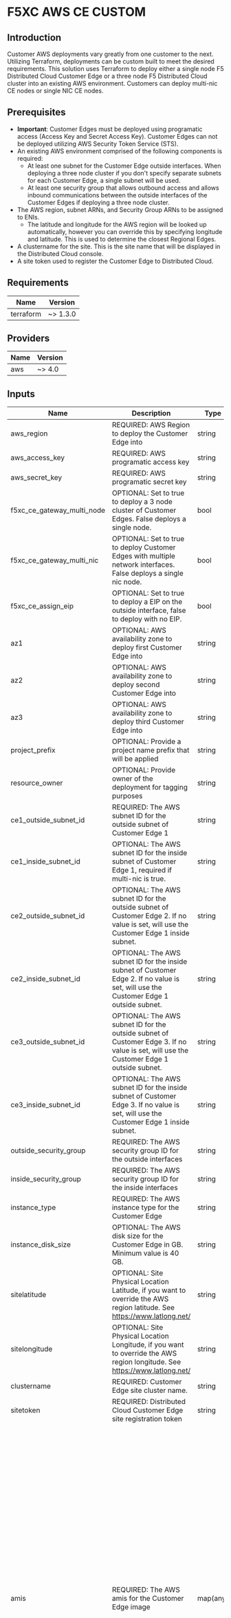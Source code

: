 # F5XC AWS CE CUSTOM

## Introduction

Customer AWS deployments vary greatly from one customer to the next.  Utilizing Terraform, deployments can be custom built to meet the desired requirements.  This solution uses Terraform to deploy either a single node F5 Distributed Cloud Customer Edge or a three node F5 Distributed Cloud cluster into an existing AWS environment.  Customers can deploy multi-nic CE nodes or single NIC CE nodes.

## Prerequisites
- **Important**: Customer Edges must be deployed using programatic access (Access Key and Secret Access Key). Customer Edges can not be deployed utilizing AWS Security Token Service (STS).
- An existing AWS environment comprised of the following components is required:
  - At least one subnet for the Customer Edge outside interfaces.  When deploying a three node cluster if you don't specify separate subnets for each Customer Edge, a single subnet will be used.
  - At least one security group that allows outbound access and allows inbound communications between the outside interfaces of the Customer Edges if deploying a three node cluster.
- The AWS region, subnet ARNs, and Security Group ARNs to be assigned to ENIs.
  - The latitude and longitude for the AWS region will be looked up automatically, however you can override this by specifying longitude and latitude.  This is used to determine the closest Regional Edges.
- A clustername for the site.  This is the site name that will be displayed in the Distributed Cloud console.
- A site token used to register the Customer Edge to Distributed Cloud.

## Requirements

| Name | Version |
|------|---------|
| terraform | ~> 1.3.0 |

## Providers

| Name | Version |
|------|---------|
| aws | ~> 4.0 |

## Inputs
| Name                       | Description | Type | Default |
| -----                      | ----------- | ---- | ------- | 
| aws_region                 | REQUIRED: AWS Region to deploy the Customer Edge into                    | string   |                                      |
| aws_access_key             | REQUIRED: AWS programatic access key                                     | string   |                                      |
| aws_secret_key             | REQUIRED: AWS programatic secret key                                     | string   |                                      |
| f5xc_ce_gateway_multi_node | OPTIONAL: Set to true to deploy a 3 node cluster of Customer Edges. False deploys a single node.       | bool     | false                                |
| f5xc_ce_gateway_multi_nic  | OPTIONAL: Set to true to deploy Customer Edges with multiple network interfaces. False deploys a single nic node.       | bool     | false                                |
| f5xc_ce_assign_eip         | OPTIONAL: Set to true to deploy a EIP on the outside interface, false to deploy with no EIP.       | bool     | false                                |
| az1                        | OPTIONAL: AWS availability zone to deploy first Customer Edge into       | string   | ""                                   |
| az2                        | OPTIONAL: AWS availability zone to deploy second Customer Edge into      | string   | ""                                   |
| az3                        | OPTIONAL: AWS availability zone to deploy third Customer Edge into       | string   | ""                                   |
| project_prefix             | OPTIONAL: Provide a project name prefix that will be applied             | string   | demo                                 |
| resource_owner             | OPTIONAL: Provide owner of the deployment for tagging purposes           | string   | demo.user                            |
| ce1_outside_subnet_id      | REQUIRED: The AWS subnet ID for the outside subnet of Customer Edge 1    | string   |                                      |
| ce1_inside_subnet_id       | OPTIONAL: The AWS subnet ID for the inside subnet of Customer Edge 1, required if multi-nic is true.     | string   |                                      |
| ce2_outside_subnet_id      | OPTIONAL: The AWS subnet ID for the outside subnet of Customer Edge 2. If no value is set, will use the Customer Edge 1 inside subnet.    | string   | ""                                   |
| ce2_inside_subnet_id       | OPTIONAL: The AWS subnet ID for the inside subnet of Customer Edge 2.  If no value is set, will use the Customer Edge 1 outside subnet.     | string   | ""                                   |
| ce3_outside_subnet_id      | OPTIONAL: The AWS subnet ID for the outside subnet of Customer Edge 3.  If no value is set, will use the Customer Edge 1 outside subnet.    | string   | ""                                   |
| ce3_inside_subnet_id       | OPTIONAL: The AWS subnet ID for the inside subnet of Customer Edge 3.  If no value is set, will use the Customer Edge 1 inside subnet.     | string   | ""                                   |
| outside_security_group     | REQUIRED: The AWS security group ID for the outside interfaces           | string   |                                      |
| inside_security_group      | REQUIRED: The AWS security group ID for the inside interfaces            | string   |                                      |
| instance_type              | REQUIRED: The AWS instance type for the Customer Edge                    | string   | t3.xlarge                            |
| instance_disk_size         | OPTIONAL: The AWS disk size for the Customer Edge in GB.  Minimum value is 40 GB.                       | string   |40                                    |
| sitelatitude               | OPTIONAL: Site Physical Location Latitude, if you want to override the AWS region latitude. See https://www.latlong.net/  | string   |                                      |
| sitelongitude              | OPTIONAL: Site Physical Location Longitude, if you want to override the AWS region longitude. See https://www.latlong.net/ | string   |                                      |
| clustername                | REQUIRED: Customer Edge site cluster name.                               | string   |                                      |
| sitetoken                  | REQUIRED: Distributed Cloud Customer Edge site registration token        | string   |                                      |
| amis                       | REQUIRED: The AWS amis for the Customer Edge image                       | map(any) | ca-central-1 = ami-052252c245ff77338<br />af-south-1 = ami-0c22728f79f714ed1<br />ap-east-1 = ami-0a6cf3665c0612f91<br />ap-northeast-2 = ami-01472d819351faf92<br />ap-southeast-2 = ami-03ff18dfb7f90eb54<br />ap-south-1 = ami-0277ab0b4db359c93<br />ap-northeast-1 = ami-0384d075a36447e2a<br />ap-southeast-1 = ami-0d6463ee1e3727e84<br />eu-central-1 = ami-06d5e0073d97ecf99<br />eu-west-1 = ami-090680f491ad6d46a<br />eu-west-3 = ami-03bd7c41ca1b586a8<br />eu-south-1 = ami-0baafa10ffcd081b7<br />eu-north-1 = ami-006c465449ed98c69<b />eu-west-2 = ami-0df8a483722043a41<br />me-south-1 = ami-094efc1a78169dd7c<br />sa-east-1 = ami-07369c4b06cf22299<br />us-east-1 = ami-089311edbe1137720<br />us-east-2 = ami-01ba94b5a83adcb35<br />us-west-1 = ami-092a2a07d2d3a445f<br />us-west-2 = ami-07252e5ab4023b8cf|

## Outputs
| Name | Description |
|------|-------------|
| f5xc_ce1_eip | Customer Edge 1 external public IP |
| f5xc_ce1_outside_ip | Customer Edge 1 outside private IP |
| f5xc_ce2_eip | Customer Edge 2 external public IP |
| f5xc_ce2_outside_ip | Customer Edge 2 outside private IP |
| f5xc_ce3_eip | Customer Edge 3 external public IP |
| f5xc_ce3_outside_ip | Customer Edge 3 outside private IP |

## Deployment
For deployment you can use the traditional terraform commands.

```bash
terraform init
terraform plan
terraform apply
```

## Destruction

For destruction / tear down you can use the trafitional terraform commands.

```bash
terraform destroy
```
